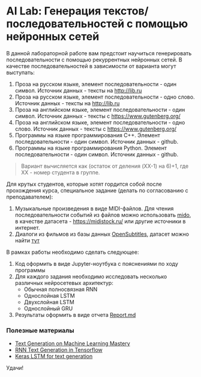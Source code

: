 # AI Lab: Генерация текстов/последовательностей с помощью нейронных сетей

В данной лабораторной работе вам предстоит научиться генерировать последовательности с помощью рекуррентных нейронных сетей. В качестве последовательностей в зависимости от варианта могут выступать:

1. Проза на русском языке, элемент последовательности - один символ. Источник данных - тексты на http://lib.ru
2. Проза на русском языке, элемент последовательности - одно слово. Источник данных - тексты на http://lib.ru
3. Проза на английском языке, элемент последовательности - один символ. Источник данных - тексты c https://www.gutenberg.org/
4. Проза на английском языке, элемент последовательности - одно слово. Источник данных - тексты c https://www.gutenberg.org/
5. Программы на языке программирования C++. Элемент последовательности - один символ. Источник данных - github.
6. Программы на языке программирования Python. Элемент последовательности - один символ. Источник данных - github.

> Вариант вычисляется как (остаток от деления (XX-1) на 6)+1, где XX - номер студента в группе.

Для крутых студентов, которые хотят гордится собой после прохождения курса, специальное задание (делать по согласованию с преподавателем):

1. Музыкальные произведения в виде MIDI-файлов. Для чтения последовательности событий из файлов можно использовать [mido](https://pypi.org/project/mido/), в качестве датасета - https://midistock.ru/ или другие источники в интернет.
2. Диалоги из фильмов из базы данных [OpenSubtitles](http://www.opensubtitles.org/), датасет можно найти [тут](http://opus.nlpl.eu/OpenSubtitles-v2018.php)

В рамках работы необходимо сделать следующее:
1. Код оформить в виде Jupyter-ноутбука с пояснениями по ходу программы
2. Для каждого задания необходимо исследовать несколько различных нейросетевых архитектур:
   - Обычная полносвязная RNN
   - Однослойная LSTM
   - Двухслойная LSTM
   - Однослойный GRU
3. Результаты оформить в виде отчета [Report.md](Report.md)

### Полезные материалы

* [Text Generation on Machine Learning Mastery](https://machinelearningmastery.com/text-generation-lstm-recurrent-neural-networks-python-keras/)
* [RNN Text Generation in Tensorflow](https://www.tensorflow.org/tutorials/text/text_generation)
* [Keras LSTM for text generation](https://keras.io/examples/lstm_text_generation/)

Удачи!
